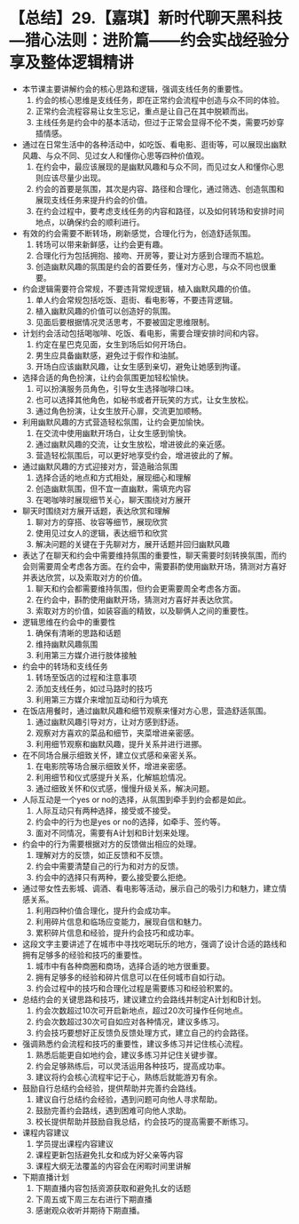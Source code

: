 # 【总结】29.【嘉琪】新时代聊天黑科技—猎心法则：进阶篇——约会实战经验分享及整体逻辑精讲

-   本节课主要讲解约会的核心思路和逻辑，强调支线任务的重要性。
    1.  约会的核心思维是支线任务，即在正常约会流程中创造与众不同的体验。
    2.  正常约会流程容易让女生忘记，重点是让自己在其中脱颖而出。
    3.  主线任务是约会中的基本活动，但过于正常会显得不伦不类，需要巧妙穿插情感。
-   通过在日常生活中的各种活动中，如吃饭、看电影、逛街等，可以展现出幽默风趣、与众不同、见过女人和懂你心思等四种价值观。
    1.  在约会中，最应该展现的是幽默风趣和与众不同，而见过女人和懂你心思则应该尽量少出现。
    2.  约会的首要是氛围，其次是内容、路径和合理化，通过筛选、创造氛围和展现支线任务来提升约会的价值。
    3.  在约会过程中，要考虑支线任务的内容和路径，以及如何转场和安排时间地点，以确保约会的顺利进行。
-   有效的约会需要不断转场，刷新感觉，合理化行为，创造舒适氛围。
    1.  转场可以带来新鲜感，让约会更有趣。
    2.  合理化行为包括拥抱、接吻、开房等，要让对方感到合理而不尴尬。
    3.  创造幽默风趣的氛围是约会的首要任务，懂对方心思，与众不同也很重要。
-   约会逻辑需要符合常规，不要违背常规逻辑，植入幽默风趣的价值。
    1.  单人约会常规包括吃饭、逛街、看电影等，不要违背逻辑。
    2.  植入幽默风趣的价值可以创造好的氛围。
    3.  见面后要根据情况灵活思考，不要被固定思维限制。
-   计划约会活动包括喝咖啡、吃饭、看电影，需要合理安排时间和内容。
    1.  约定在星巴克见面，女生到场后如何开场白。
    2.  男生应具备幽默感，避免过于假作和油腻。
    3.  开场白应该幽默风趣，让女生感到亲切，避免让她感到拘谨。
-   选择合适的角色扮演，让约会氛围更加轻松愉快。
    1.  可以扮演服务员角色，引导女生选择咖啡口味。
    2.  也可以选择其他角色，如秘书或者开玩笑的方式，让女生放松。
    3.  通过角色扮演，让女生放开心扉，交流更加顺畅。
-   利用幽默风趣的方式营造轻松氛围，让约会更加愉快。
    1.  在交流中使用幽默开场白，让女生感到愉快。
    2.  通过幽默风趣的交流，让女生放松，增进彼此的亲近感。
    3.  营造轻松氛围后，可以更好地享受约会，增进彼此的了解。
-   通过幽默风趣的方式迎接对方，营造融洽氛围
    1.  选择合适的地点和方式相处，展现细心和理解
    2.  创造幽默氛围，但不宜一直幽默，需填充内容
    3.  在喝咖啡时展现细节关心，聊天围绕对方展开
-   聊天时围绕对方展开话题，表达欣赏和理解
    1.  聊对方的穿搭、妆容等细节，展现欣赏
    2.  使用见过女人的逻辑，表达细节和欣赏
    3.  解决问题的关键在于先聊对方，展开话题并回归幽默风趣
-   表达了在聊天和约会中需要维持氛围的重要性，聊天需要时刻转换氛围，而约会则需要周全考虑各方面。在约会中，需要斟酌使用幽默开场，猜测对方喜好并表达欣赏，以及索取对方的价值。
    1.  聊天和约会都需要维持氛围，但约会更需要周全考虑各方面。
    2.  在约会中，斟酌使用幽默开场，猜测对方喜好并表达欣赏。
    3.  索取对方的价值，如装容画的精致，以及聊俩人之间的重要性。
-   逻辑思维在约会中的重要性
    1.  确保有清晰的思路和话题
    2.  维持幽默风趣氛围
    3.  利用第三方媒介进行肢体接触
-   约会中的转场和支线任务
    1.  转场至饭店的过程和注意事项
    2.  添加支线任务，如过马路时的技巧
    3.  利用第三方媒介来增加互动和行为填充
-   在饭店用餐时，通过幽默风趣和细节观察来懂对方心思，营造舒适氛围。
    1.  通过幽默风趣引导对方，让对方感到舒适。
    2.  观察对方喜欢的菜品和细节，夹菜增进亲密感。
    3.  利用细节观察和幽默风趣，提升关系并进行进挪。
-   在不同场合展示细致关怀，建立仪式感和亲密关系。
    1.  在电影院等场合展示细致关怀，增进亲密感。
    2.  利用细节和仪式感提升关系，化解尴尬情况。
    3.  通过细致关怀和仪式感，慢慢升级关系，解决问题。
-   人际互动是一个yes or no的选择，从氛围到牵手到约会都是如此。
    1.  人际互动只有两种选择，接受或不接受。
    2.  约会中的行为也是yes or no的选择，如牵手、签约等。
    3.  面对不同情况，需要有A计划和B计划来处理。
-   约会中的行为需要根据对方的反馈做出相应的处理。
    1.  理解对方的反馈，如正反馈和不反馈。
    2.  约会中需要清楚自己的行为和对方的反馈。
    3.  约会中的选择只有两种，要么接受要么拒绝。
-   通过带女性去影城、调酒、看电影等活动，展示自己的吸引力和魅力，建立情感关系。
    1.  利用四种价值合理化，提升约会成功率。
    2.  利用碎片信息和临场应变能力，展现自信和魅力。
    3.  累积碎片信息和经验，提升约会技巧和成功率。
-   这段文字主要讲述了在城市中寻找吃喝玩乐的地方，强调了设计合适的路线和拥有足够多的经验和技巧的重要性。
    1.  城市中有各种商圈和商场，选择合适的地方很重要。
    2.  拥有足够多的经验和碎片信息可以在任何城市自如行动。
    3.  约会过程中的技巧和合理化过程是需要练习和经验积累的。
-   总结约会的关键思路和技巧，建议建立约会路线并制定A计划和B计划。
    1.  约会次数超过10次可开启新地点，超过20次可操作任何地点。
    2.  约会次数超过30次可自如应对各种情况，建议多练习。
    3.  约会技巧要想好正反馈负反馈处理方式，建立自己的约会路径。
-   强调熟悉约会流程和技巧的重要性，建议多练习并记住核心流程。
    1.  熟悉后能更自如地约会，建议多练习并记住关键步骤。
    2.  约会足够熟练后，可以灵活运用各种技巧，提高成功率。
    3.  建议将约会核心流程牢记于心，熟练后就能游刃有余。
-   鼓励自行总结约会经验，提供帮助并完善约会路线。
    1.  建议自行总结约会经验，遇到问题可向他人寻求帮助。
    2.  鼓励完善约会路线，遇到困难可向他人求助。
    3.  校长提供帮助并鼓励自我总结，约会技巧的提高需要不断练习。
-   课程内容建议
    1.  学员提出课程内容建议
    2.  课程更新包括避免扎女和成为好父亲等内容
    3.  课程大纲无法覆盖的内容会在闲暇时间里讲解
-   下期直播计划
    1.  下期直播内容包括资源获取和避免扎女的话题
    2.  下周五或下周三左右进行下期直播
    3.  感谢观众收听并期待下期直播。